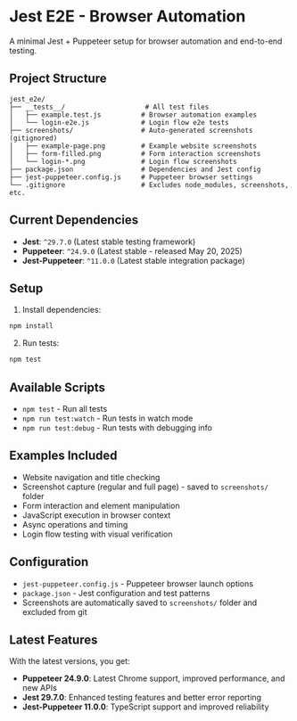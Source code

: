 # Jest E2E - Browser Automation

A minimal Jest + Puppeteer setup for browser automation and end-to-end testing.

## Project Structure

```
jest_e2e/
├── __tests__/                    # All test files
│   ├── example.test.js          # Browser automation examples
│   └── login-e2e.js             # Login flow e2e tests
├── screenshots/                 # Auto-generated screenshots (gitignored)
│   ├── example-page.png         # Example website screenshots
│   ├── form-filled.png          # Form interaction screenshots
│   └── login-*.png              # Login flow screenshots
├── package.json                 # Dependencies and Jest config
├── jest-puppeteer.config.js     # Puppeteer browser settings
└── .gitignore                   # Excludes node_modules, screenshots, etc.
```

## Current Dependencies

- **Jest**: `^29.7.0` (Latest stable testing framework)
- **Puppeteer**: `^24.9.0` (Latest stable - released May 20, 2025)
- **Jest-Puppeteer**: `^11.0.0` (Latest stable integration package)

## Setup

1. Install dependencies:
```bash
npm install
```

2. Run tests:
```bash
npm test
```

## Available Scripts

- `npm test` - Run all tests
- `npm run test:watch` - Run tests in watch mode
- `npm run test:debug` - Run tests with debugging info

## Examples Included

- Website navigation and title checking
- Screenshot capture (regular and full page) - saved to `screenshots/` folder
- Form interaction and element manipulation
- JavaScript execution in browser context
- Async operations and timing
- Login flow testing with visual verification

## Configuration

- `jest-puppeteer.config.js` - Puppeteer browser launch options
- `package.json` - Jest configuration and test patterns
- Screenshots are automatically saved to `screenshots/` folder and excluded from git

## Latest Features

With the latest versions, you get:
- **Puppeteer 24.9.0**: Latest Chrome support, improved performance, and new APIs
- **Jest 29.7.0**: Enhanced testing features and better error reporting
- **Jest-Puppeteer 11.0.0**: TypeScript support and improved reliability 